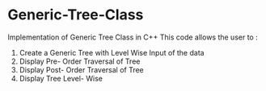 # Generic-Tree-Class
Implementation of Generic Tree Class in C++
This code allows the user to :
1. Create a Generic Tree with Level Wise Input of the data
2. Display Pre- Order Traversal of Tree
3. Display Post- Order Traversal of Tree
4. Display Tree Level- Wise
